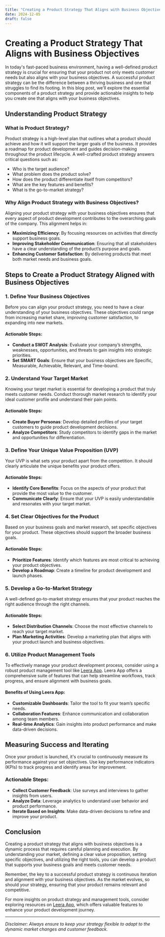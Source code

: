 ```yaml
---
title: "Creating a Product Strategy That Aligns with Business Objectives"
date: 2024-12-05
draft: false
---
```

# Creating a Product Strategy That Aligns with Business Objectives

In today's fast-paced business environment, having a well-defined product strategy is crucial for ensuring that your product not only meets customer needs but also aligns with your business objectives. A successful product strategy can be the difference between a thriving business and one that struggles to find its footing. In this blog post, we'll explore the essential components of a product strategy and provide actionable insights to help you create one that aligns with your business objectives.

## Understanding Product Strategy

### What is Product Strategy?

Product strategy is a high-level plan that outlines what a product should achieve and how it will support the larger goals of the business. It provides a roadmap for product development and guides decision-making throughout the product lifecycle. A well-crafted product strategy answers critical questions such as:

- Who is the target audience?
- What problem does the product solve?
- How does the product differentiate itself from competitors?
- What are the key features and benefits?
- What is the go-to-market strategy?

### Why Align Product Strategy with Business Objectives?

Aligning your product strategy with your business objectives ensures that every aspect of product development contributes to the overarching goals of the company. This alignment helps in:

- **Maximizing Efficiency**: By focusing resources on activities that directly support business goals.
- **Improving Stakeholder Communication**: Ensuring that all stakeholders have a clear understanding of the product’s purpose and goals.
- **Enhancing Customer Satisfaction**: By delivering products that meet both market needs and business goals.

## Steps to Create a Product Strategy Aligned with Business Objectives

### 1. Define Your Business Objectives

Before you can align your product strategy, you need to have a clear understanding of your business objectives. These objectives could range from increasing market share, improving customer satisfaction, to expanding into new markets.

#### Actionable Steps:

- **Conduct a SWOT Analysis**: Evaluate your company’s strengths, weaknesses, opportunities, and threats to gain insights into strategic priorities.
- **Set SMART Goals**: Ensure that your business objectives are Specific, Measurable, Achievable, Relevant, and Time-bound.

### 2. Understand Your Target Market

Knowing your target market is essential for developing a product that truly meets customer needs. Conduct thorough market research to identify your ideal customer profile and understand their pain points.

#### Actionable Steps:

- **Create Buyer Personas**: Develop detailed profiles of your target customers to guide product development decisions.
- **Analyze Competitors**: Study competitors to identify gaps in the market and opportunities for differentiation.

### 3. Define Your Unique Value Proposition (UVP)

Your UVP is what sets your product apart from the competition. It should clearly articulate the unique benefits your product offers.

#### Actionable Steps:

- **Identify Core Benefits**: Focus on the aspects of your product that provide the most value to the customer.
- **Communicate Clearly**: Ensure that your UVP is easily understandable and resonates with your target market.

### 4. Set Clear Objectives for the Product

Based on your business goals and market research, set specific objectives for your product. These objectives should support the broader business goals.

#### Actionable Steps:

- **Prioritize Features**: Identify which features are most critical to achieving your product objectives.
- **Develop a Roadmap**: Create a timeline for product development and launch phases.

### 5. Develop a Go-to-Market Strategy

A well-defined go-to-market strategy ensures that your product reaches the right audience through the right channels.

#### Actionable Steps:

- **Select Distribution Channels**: Choose the most effective channels to reach your target market.
- **Plan Marketing Activities**: Develop a marketing plan that aligns with your product launch and business objectives.

### 6. Utilize Product Management Tools

To effectively manage your product development process, consider using a robust product management tool like [Leera App](https://leera.app). Leera App offers a comprehensive suite of features that can help streamline workflows, track progress, and ensure alignment with business goals.

#### Benefits of Using Leera App:

- **Customizable Dashboards**: Tailor the tool to fit your team’s specific needs.
- **Collaboration Features**: Enhance communication and collaboration among team members.
- **Real-time Analytics**: Gain insights into product performance and make data-driven decisions.

## Measuring Success and Iterating

Once your product is launched, it's crucial to continuously measure its performance against your set objectives. Use key performance indicators (KPIs) to track progress and identify areas for improvement.

### Actionable Steps:

- **Collect Customer Feedback**: Use surveys and interviews to gather insights from users.
- **Analyze Data**: Leverage analytics to understand user behavior and product performance.
- **Iterate Based on Insights**: Make data-driven decisions to refine and improve your product.

## Conclusion

Creating a product strategy that aligns with business objectives is a dynamic process that requires careful planning and execution. By understanding your market, defining a clear value proposition, setting specific objectives, and utilizing the right tools, you can develop a product that supports your business goals and meets customer needs.

Remember, the key to a successful product strategy is continuous iteration and alignment with your business objectives. As the market evolves, so should your strategy, ensuring that your product remains relevant and competitive.

For more insights on product strategy and management tools, consider exploring resources on [Leera App](https://leera.app), which offers valuable features to enhance your product development journey. 

---

*Disclaimer: Always ensure to keep your strategy flexible to adapt to the dynamic market changes and customer feedback.*